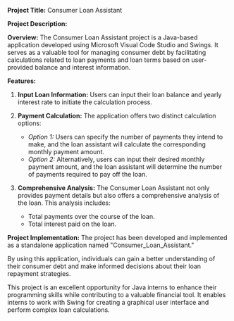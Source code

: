**Project Title:** Consumer Loan Assistant

**Project Description:**

**Overview:**
The Consumer Loan Assistant project is a Java-based application developed using Microsoft Visual Code Studio and Swings. It serves as a valuable tool for managing consumer debt by facilitating calculations related to loan payments and loan terms based on user-provided balance and interest information.

**Features:**
1. **Input Loan Information:** Users can input their loan balance and yearly interest rate to initiate the calculation process.

2. **Payment Calculation:** The application offers two distinct calculation options:
   - *Option 1:* Users can specify the number of payments they intend to make, and the loan assistant will calculate the corresponding monthly payment amount.
   - *Option 2:* Alternatively, users can input their desired monthly payment amount, and the loan assistant will determine the number of payments required to pay off the loan.

3. **Comprehensive Analysis:** The Consumer Loan Assistant not only provides payment details but also offers a comprehensive analysis of the loan. This analysis includes:
   - Total payments over the course of the loan.
   - Total interest paid on the loan.

**Project Implementation:**
The project has been developed and implemented as a standalone application named "Consumer_Loan_Assistant."

By using this application, individuals can gain a better understanding of their consumer debt and make informed decisions about their loan repayment strategies.

This project is an excellent opportunity for Java interns to enhance their programming skills while contributing to a valuable financial tool. It enables interns to work with Swing for creating a graphical user interface and perform complex loan calculations.
